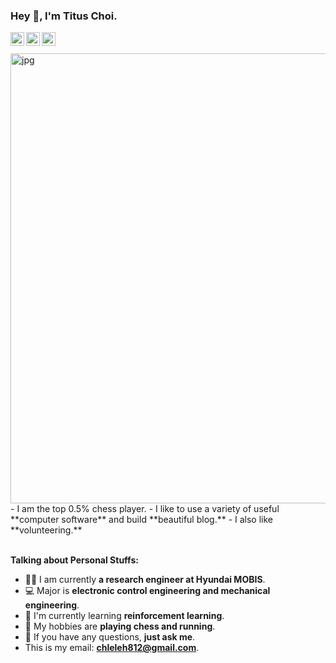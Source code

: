 ### Hey 👋, I'm Titus Choi.

<a href="https://github.com/TitusChoi/">
  <img align="left" alt="Github" width="22px" src="https://cdn.jsdelivr.net/npm/simple-icons@v3/icons/github.svg" />
</a>
<a href="https://www.linkedin.com/in/dido-c-2749a61aa/">
  <img align="left" alt="Linkedin" width="22px" src="https://cdn.jsdelivr.net/npm/simple-icons@3.12.2/icons/linkedin.svg" />
</a>
<a href="https://www.chess.com/stats/live/rapid/titus_choi">
  <img align="left" alt="Linkedin" width="22px" src="https://www.chess.com/article/view/chess-com-brand-resources" />
</a>

<br />
<br />
<img align="center" alt="jpg" width="720px" src="![chess_2](https://user-images.githubusercontent.com/58930352/159150290-a27675f1-6058-4e11-90ce-33ec5e2aecfe.png)
" />
- I am the top 0.5% chess player.
- I like to use a variety of useful **computer software** and build  **beautiful blog.**
- I also like **volunteering.** 

<br />
<br />

**Talking about Personal Stuffs:**

- 👨‍🏛 I am currently **a research engineer at Hyundai MOBIS**.
- 💻 Major is **electronic control engineering and mechanical engineering**.
- 🌱 I'm currently learning **reinforcement learning**. 
- 🤔 My hobbies are **playing chess and running**.
- 💬 If you have any questions, **just ask me**.
- This is my email: **chleleh812@gmail.com**.
